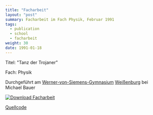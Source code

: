 ```yaml
---
title: "Facharbeit"
layout: "post"
summary: Facharbeit im Fach Physik, Februar 1991
tags:
  - publication
  - school
  - facharbeit
weight: 30
date: 1991-01-18
---
```


Titel: "Tanz der Trojaner"

Fach: Physik 

Durchgeführt am [Werner-von-Siemens-Gymnasium](https://www.wvsgym.de/) [Weißenburg](https://www.weissenburg.de/) bei Michael Bauer

[![Download Facharbeit](facharbeit_miniatur.png)](https://github.com/wuan/facharbeit/releases/latest/download/facharbeit.pdf)

[Quellcode](https://github.com/wuan/facharbeit)

